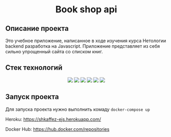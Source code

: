 <h1 align="center">Book shop api</h1>

## Описание проекта
Это учебное приложение, написанное в ходе изучения курса Нетологии backend разработка на Javascript.
Приложение представляет из себя сильно упрощенный сайта со списком книг.

## Стек технологий
<p align="center">
  <img src="https://img.shields.io/badge/-NodeJS-%233c873a">
  <img src="https://img.shields.io/badge/-express-yellow">
  <img src="https://img.shields.io/badge/-ejs-red">
  <img src="https://img.shields.io/badge/-MongoDB-brightgreen">
  <img src="https://img.shields.io/badge/-Docker-0db7ed">
  <img src="https://img.shields.io/badge/-Redis-critical">
</p>

## Запуск проекта
Для запуска проекта нужно выполнить комаду
`docker-compose up`

Heroku: https://shkaffez-ejs.herokuapp.com/

Docker Hub: https://hub.docker.com/repositories
